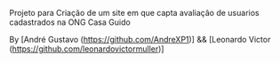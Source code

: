 Projeto para Criação de um site em que capta avaliação de usuarios cadastrados na ONG Casa Guido 

By [André Gustavo (https://github.com/AndreXP1)] && [Leonardo Victor (https://github.com/leonardovictormuller)]
